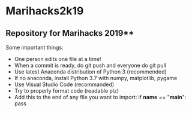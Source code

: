 # Marihacks2k19
## Repository for Marihacks 2019**

Some important things:
- One person edits one file at a time!
- When a commit is ready, do git push and everyone do git pull
- Use latest Anaconda distribution of Python 3 (recommended)
- If no anaconda, install Python 3.7 with numpy, matplotlib, pygame
- Use Visual Studio Code (recommanded)
- Try to properly format code (readable plz)
- Add this to the end of any file you want to import:
if __name__ == "__main__":
    pass
    

